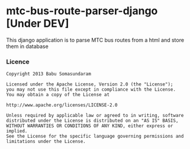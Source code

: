 mtc-bus-route-parser-django [Under DEV]
===========================

This django application is to parse MTC bus routes from a html and store them in database

### Licence

```
Copyright 2013 Babu Somasundaram

Licensed under the Apache License, Version 2.0 (the "License");
you may not use this file except in compliance with the License.
You may obtain a copy of the License at

http://www.apache.org/licenses/LICENSE-2.0

Unless required by applicable law or agreed to in writing, software
distributed under the License is distributed on an "AS IS" BASIS,
WITHOUT WARRANTIES OR CONDITIONS OF ANY KIND, either express or implied.
See the License for the specific language governing permissions and
limitations under the License.
```
